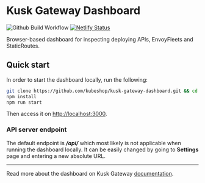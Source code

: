 # Kusk Gateway Dashboard

![Github Build Workflow](https://github.com/kubeshop/kusk-gateway-dashboard/actions/workflows/build.yml/badge.svg)
[![Netlify Status](https://api.netlify.com/api/v1/badges/b449965f-92a9-4233-b189-e4064c745793/deploy-status)](https://app.netlify.com/sites/gallant-edison-9baea8/deploys)

Browser-based dashboard for inspecting deploying APIs, EnvoyFleets and StaticRoutes.

## Quick start

In order to start the dashboard locally, run the following:

```bash
git clone https://github.com/kubeshop/kusk-gateway-dashboard.git && cd kusk-gateway-dashboard
npm install
npm run start
```

Then access it on [http://localhost:3000](http://localhost:3000).

### API server endpoint

The default endpoint is **_/api/_** which most likely is not applicable when running the dashboard locally. It can be
easily changed by going to **Settings** page and entering a new absolute URL.

---

Read more about the dashboard on Kusk Gateway
[documentation](https://kubeshop.github.io/kusk-gateway/dashboard/overview/).
